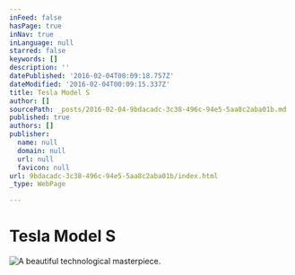 ```yaml
---
inFeed: false
hasPage: true
inNav: true
inLanguage: null
starred: false
keywords: []
description: ''
datePublished: '2016-02-04T00:09:18.757Z'
dateModified: '2016-02-04T00:09:15.337Z'
title: Tesla Model S
author: []
sourcePath: _posts/2016-02-04-9bdacadc-3c38-496c-94e5-5aa8c2aba01b.md
published: true
authors: []
publisher:
  name: null
  domain: null
  url: null
  favicon: null
url: 9bdacadc-3c38-496c-94e5-5aa8c2aba01b/index.html
_type: WebPage

---
```

# Tesla Model S
![A beautiful technological masterpiece.](https://s3-us-west-2.amazonaws.com/the-grid-img/p/f336f9db4c0acb233b30aac7a16c5a37059d9a87.jpg)